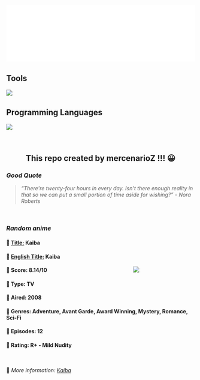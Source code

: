 
<img src="svg/nai.svg" />

<p>
  <h2>Tools</h2>
  <a href="https://skillicons.dev">
    <img src="https://skillicons.dev/icons?i=git,bash,vim,ubuntu,tensorflow,pytorch,docker,raspberrypi" />
  </a>

  <br />

  <h2>Programming Languages</h2>

  <a href="https://skillicons.dev">
    <img src="https://skillicons.dev/icons?i=python,c,cpp" />
  </a>
</p>

<br />

<h2 align="center">This repo created by mercenarioZ !!! 😀</h2>
<h3><i>Good Quote</i></h3>

<blockquote>
<i>
“There're twenty-four hours in every day. Isn't there enough reality in that so we can put a small portion of time aside for wishing?” - Nora Roberts
</i>
</blockquote>

<br />

<h3><i>Random anime</i></h3>

<h4>
  <strong>🥭 <u>Title:</u></strong> Kaiba
</h4>

<h4>🌿 <u>English Title:</u> Kaiba</h4>

<img align="right" width="165" src=https://cdn.myanimelist.net/images/anime/7/13193.jpg />

<h4>🌱 Score: 8.14/10</h4>

<h4>🌲 Type: TV</h4>

<h4>🌴 Aired: 2008</h4>

<h4>🌵 Genres: Adventure, Avant Garde, Award Winning, Mystery, Romance, Sci-Fi</h4>

<h4>🥑 Episodes: 12</h4>

<h4>🍏 Rating: R+ - Mild Nudity</h4>

<br />

🍂 *More information: [Kaiba](https://myanimelist.net/anime/3701/Kaiba)*
    